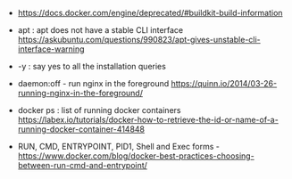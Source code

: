 * https://docs.docker.com/engine/deprecated/#buildkit-build-information

* apt : apt does not have a stable CLI interface
https://askubuntu.com/questions/990823/apt-gives-unstable-cli-interface-warning

* -y : say yes to all the installation queries

* daemon:off - run nginx in the foreground
https://quinn.io/2014/03-26-running-nginx-in-the-foreground/

* docker ps : list of running docker containers
https://labex.io/tutorials/docker-how-to-retrieve-the-id-or-name-of-a-running-docker-container-414848

* RUN, CMD, ENTRYPOINT, PID1, Shell and Exec forms - https://www.docker.com/blog/docker-best-practices-choosing-between-run-cmd-and-entrypoint/